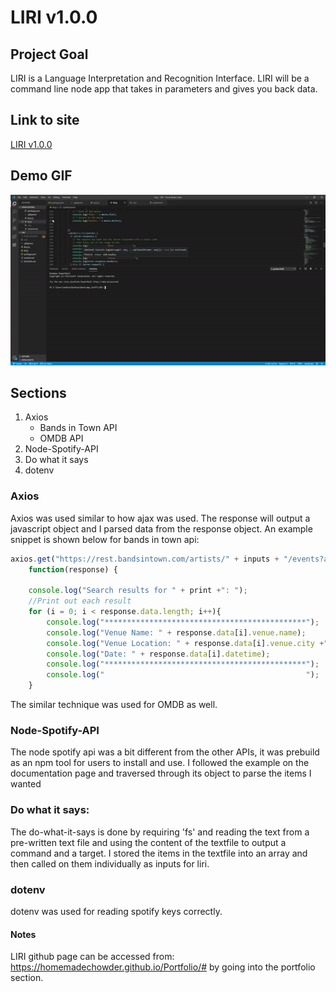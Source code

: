 # LIRI v1.0.0

## Project Goal
LIRI is a Language Interpretation and Recognition Interface. LIRI will be a command line node app that takes in parameters and gives you back data.

## Link to site
[LIRI v1.0.0](https://github.com/homemadechowder/LIRI)

## Demo GIF

![Demo](/liridemo.gif)

## Sections

1. Axios
    - Bands in Town API
    - OMDB API
2. Node-Spotify-API
3. Do what it says 
4. dotenv


### Axios

Axios was used similar to how ajax was used. The response will output a javascript object and I parsed data from the response object. An example snippet is shown below for bands in town api:

```javascript
axios.get("https://rest.bandsintown.com/artists/" + inputs + "/events?app_id=codingbootcamp").then(
    function(response) {

    console.log("Search results for " + print +": ");
    //Print out each result
    for (i = 0; i < response.data.length; i++){
        console.log("*********************************************");
        console.log("Venue Name: " + response.data[i].venue.name);
        console.log("Venue Location: " + response.data[i].venue.city +" "+ response.data[i].venue.region);
        console.log("Date: " + response.data[i].datetime);
        console.log("*********************************************");
        console.log("                                             ");
    }

```

The similar technique was used for OMDB as well.

### Node-Spotify-API

The node spotify api was a bit different from the other APIs, it was prebuild as an npm tool for users to install and use. I followed the example on the documentation page and traversed through its object to parse the items I wanted

### Do what it says:
The do-what-it-says is done by requiring 'fs' and reading the text from a pre-written text file and using the content of the textfile to output a command and a target. I stored the items in the textfile into an array and then called on them individually as inputs for liri.

### dotenv

dotenv was used for reading spotify keys correctly. 

#### Notes

LIRI github page can be accessed from:
https://homemadechowder.github.io/Portfolio/# 
by going into the portfolio section.
